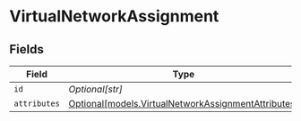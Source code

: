 # VirtualNetworkAssignment


## Fields

| Field                                                                                                  | Type                                                                                                   | Required                                                                                               | Description                                                                                            |
| ------------------------------------------------------------------------------------------------------ | ------------------------------------------------------------------------------------------------------ | ------------------------------------------------------------------------------------------------------ | ------------------------------------------------------------------------------------------------------ |
| `id`                                                                                                   | *Optional[str]*                                                                                        | :heavy_minus_sign:                                                                                     | N/A                                                                                                    |
| `attributes`                                                                                           | [Optional[models.VirtualNetworkAssignmentAttributes]](../models/virtualnetworkassignmentattributes.md) | :heavy_minus_sign:                                                                                     | N/A                                                                                                    |